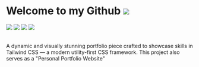 <h1>Welcome to my Github
<img src="https://img.shields.io/badge/License-MIT-blue.svg"></h1>
<span><img src="https://img.shields.io/badge/TAILWINDCSS-blue?style=for-the-badge&logo=tailwindcss" float='left'></span>
<span><img src="https://img.shields.io/badge/CSS3-1572B6?style=for-the-badge&logo=css3&logoColor=white"></span>
<span><img src="https://img.shields.io/badge/HTML5-E34F26?style=for-the-badge&logo=html5&logoColor=white"></span>
<span><img src="https://img.shields.io/badge/JavaScript-323330?style=for-the-badge&logo=javascript&logoColor=F7DF1E"></span><br><br>

A dynamic and visually stunning portfolio piece crafted to showcase skills in Tailwind CSS — a modern utility-first CSS framework. This project also serves as a "Personal Portfolio Website"

<!-- <br><br>
👉 <a href="https://zeeshisthebest.github.io/monster/build/index.html" target="blank">Link to the HomePage</a><br>
👉 <a href="https://github.com/zeeshisthebest/monster/" target="blank">Link to the Repo</a> -->
